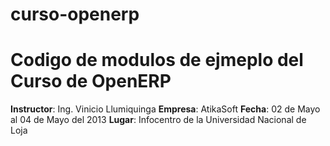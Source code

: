 curso-openerp
=============

Codigo de modulos de ejmeplo del Curso de OpenERP
=================================================

<strong>Instructor</strong>: Ing. Vinicio Llumiquinga
<strong>Empresa</strong>: AtikaSoft
<strong>Fecha</strong>: 02 de Mayo al 04 de Mayo del 2013
<strong>Lugar</strong>: Infocentro de la Universidad Nacional de Loja
